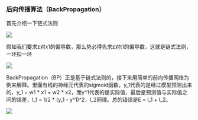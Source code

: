 ### 后向传播算法（BackPropagation）

首先介绍一下链式法则

![](https://github.com/sherlcok314159/ML/blob/main/Images/functions.png)

假如我们要求z对x1的偏导数，那么势必得先求z对t1的偏导数，这就是链式法则，一环扣一环

![](https://github.com/sherlcok314159/ML/blob/main/Images/chain_rule.png)

BackPropagation（BP）正是基于链式法则的，接下来用简单的前向传播网络为例来解释。里面有线的神经元代表的sigmoid函数，y_1代表的是经过模型预测出来的，y_1 = w1 * x1 + w2 * x2，而y^1代表的是实际值，最后是预测值与实际值之间的误差，l_1 = 1/2 * (y_1 - y^1)^2，l_2同理。总的错误是E = l_1 + l_2。

![](https://github.com/sherlcok314159/ML/blob/main/Images/bp_.png)



<!--通常我们在深度学习会通过梯度下降寻找最优解，那么梯度如何算呢？在普通的结构中很容易，可是神经网络叠了很多层之后又该如何算呢？我们可以类比上面的式子，把hidden layer里面的结果都当做是中间变量，地位与t1相当。那么，我们要求y对某个x的偏导数，先求出y对离它最近的结果的偏导数，然后不断往后，最终达到想要找的x。而BP会将每个节点算出的偏导数保留，等到想要的时候直接拿出来用，省去多余的无效运算。

接着我们用PyTorch来实操一下后向传播算法，PyTorch可以实现自动微分，requires_grad 的意思是最终对这个tensor所进行的操作，这样我们进行BP的时候，直接用就好。不过默认情况下是False，需要我们手动设置。

```python
import torch

x = torch.ones(3,3,requires_grad = True)
t = x * x + 2 
z = 2 * t + 1
y = z.mean()
```

接下来我们想求y对x的微分，需要注意这种用法只能适用于y是标量而非向量

```python
y.backward()
print(x.grad)
```

![](https://github.com/sherlcok314159/ML/blob/main/Images/jacobi.png)

所以当y是向量形式的时候我们可以自己来算，如

```python
x = torch.ones(3,3,requires_grad = True)
t = x * x + 2
y = t - 9
```

如果计算y.backward()会报错，因为是向量，所以我们需要手动算v，这里就是y对t嘛，全为1，注意v的维度就行。

```python
v = torch.ones(3,3)
y.backward(v)
print(x.grad)
``` -->